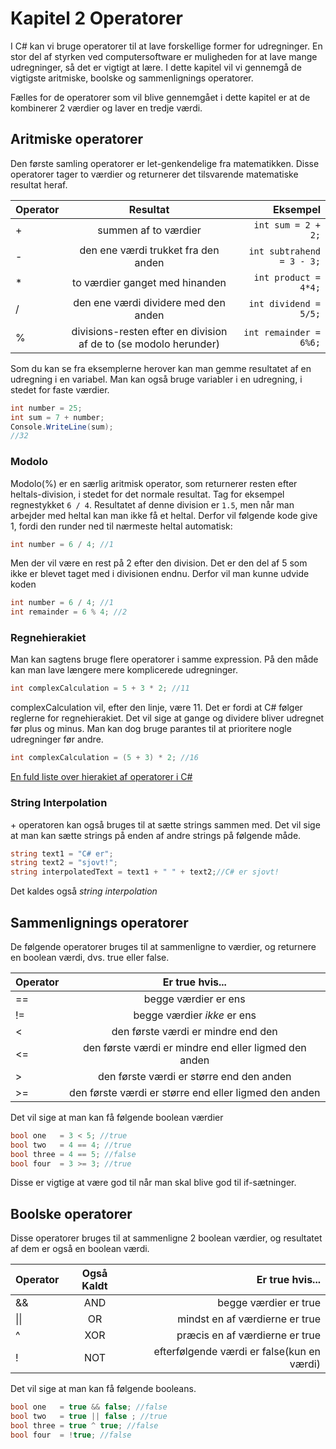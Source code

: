 # Kapitel 2 Operatorer
I C# kan vi bruge operatorer til at lave forskellige former for udregninger. En stor del af styrken ved computersoftware er muligheden for at lave mange udregninger, så det er vigtigt at lære. I dette kapitel vil vi gennemgå de vigtigste aritmiske, boolske og sammenlignings operatorer.

Fælles for de operatorer som vil blive gennemgået i dette kapitel er at de kombinerer 2 værdier og laver en tredje værdi. 

## Aritmiske operatorer
Den første samling operatorer er let-genkendelige fra matematikken. Disse operatorer tager to værdier og returnerer det tilsvarende matematiske resultat heraf.

| Operator | Resultat                                                         | Eksempel                      |
| -------- |:----------------------------------------------------------------:| -----------------------------:|
| +        | summen af to værdier                                             | ```int sum = 2 + 2;```        |
| -        | den ene værdi trukket fra den anden                              | ```int subtrahend = 3 - 3;``` | 
| *        | to værdier ganget med hinanden                                   | ```int product = 4*4;```      |
| /        | den ene værdi dividere med den anden                             | ```int dividend = 5/5;```     |
| %        | divisions-resten efter en division af de to (se modolo herunder) | ```int remainder = 6%6;```    |

Som du kan se fra eksemplerne herover kan man gemme resultatet af en udregning i en variabel. Man kan også bruge variabler i en udregning, i stedet for faste værdier.

```csharp
int number = 25;
int sum = 7 + number;
Console.WriteLine(sum);
//32
```

### Modolo
Modolo(%) er en særlig aritmisk operator, som returnerer resten efter heltals-division, i stedet for det normale resultat. Tag for eksempel regnestykket ```6 / 4```. Resultatet af denne division er ```1.5```, men når man arbejder med heltal kan man ikke få et heltal. Derfor vil følgende kode give 1, fordi den runder ned til nærmeste heltal automatisk:
```csharp
int number = 6 / 4; //1
```
Men der vil være en rest på 2 efter den division. Det er den del af 5 som ikke er blevet taget med i divisionen endnu. Derfor vil man kunne udvide koden
```csharp
int number = 6 / 4; //1
int remainder = 6 % 4; //2
```
### Regnehierakiet
Man kan sagtens bruge flere operatorer i samme expression. På den måde kan man lave længere mere komplicerede udregninger.
```csharp
int complexCalculation = 5 + 3 * 2; //11
```
complexCalculation vil, efter den linje, være 11. Det er fordi at C# følger reglerne for regnehierakiet. Det vil sige at gange og dividere bliver udregnet før plus og minus. Man kan dog bruge parantes til at prioritere nogle udregninger før andre.
```csharp
int complexCalculation = (5 + 3) * 2; //16
```


[En fuld liste over hierakiet af operatorer i C#](https://www.tutorialspoint.com/csharp/csharp_operators_precedence.htm)

### String Interpolation

\+ operatoren kan også bruges til at sætte strings sammen med. Det vil sige at man kan sætte strings på enden af andre strings på følgende måde.
```csharp
string text1 = "C# er";
string text2 = "sjovt!";
string interpolatedText = text1 + " " + text2;//C# er sjovt!
```
Det kaldes også _string interpolation_

## Sammenlignings operatorer
De følgende operatorer bruges til at sammenligne to værdier, og returnere en boolean værdi, dvs. true eller false.

| Operator | Er true hvis...                                       | 
| -------- |:-----------------------------------------------------:| 
| ==       | begge værdier er ens                                  | 
| !=       | begge værdier _ikke_ er ens                           | 
| <        | den første værdi er mindre end den                    | 
| <=       | den første værdi er mindre end eller ligmed den anden | 
| >        | den første værdi er større end den anden              | 
| >=       | den første værdi er større end eller ligmed den anden | 

Det vil sige at man kan få følgende boolean værdier
```csharp
bool one   = 3 < 5; //true
bool two   = 4 == 4; //true
bool three = 4 == 5; //false
bool four  = 3 >= 3; //true
```
Disse er vigtige at være god til når man skal blive god til if-sætninger.

## Boolske operatorer
Disse operatorer bruges til at sammenligne 2 boolean værdier, og resultatet af dem er også en boolean værdi.

| Operator | Også Kaldt | Er true hvis...                              | 
| -------- |:----------:| --------------------------------------------:|
| &&       |AND         | begge værdier er true                        | 
| \|\|     |OR          | mindst en af værdierne er true               | 
| ^        |XOR         | præcis en af værdierne er true               | 
| !        |NOT         | efterfølgende værdi er false(kun en værdi)   | 

Det vil sige at man kan få følgende booleans.
```csharp
bool one   = true && false; //false
bool two   = true || false ; //true
bool three = true ^ true; //false
bool four  = !true; //false
```